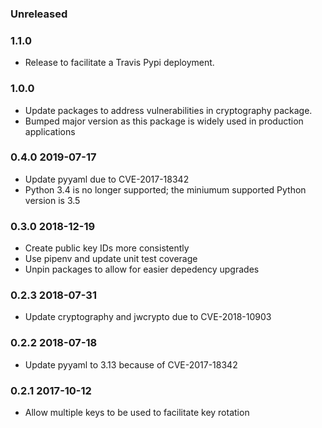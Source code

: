 ### Unreleased

### 1.1.0
- Release to facilitate a Travis Pypi deployment.

### 1.0.0
- Update packages to address vulnerabilities in cryptography package.
- Bumped major version as this package is widely used in production applications

### 0.4.0 2019-07-17
- Update pyyaml due to CVE-2017-18342
- Python 3.4 is no longer supported; the miniumum supported Python version is 3.5

### 0.3.0 2018-12-19
- Create public key IDs more consistently
- Use pipenv and update unit test coverage
- Unpin packages to allow for easier depedency upgrades

### 0.2.3 2018-07-31
- Update cryptography and jwcrypto due to CVE-2018-10903

### 0.2.2 2018-07-18
 - Update pyyaml to 3.13 because of CVE-2017-18342

### 0.2.1 2017-10-12
  - Allow multiple keys to be used to facilitate key rotation
